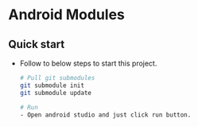# Android Modules


## Quick start

- Follow to below steps to start this project.

	```bash
	# Pull git submodules
	git submodule init
	git submodule update

	# Run
	- Open android studio and just click run button.
	```
